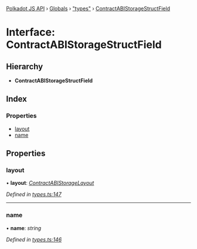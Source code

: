 [Polkadot JS API](../README.md) › [Globals](../globals.md) › ["types"](../modules/_types_.md) › [ContractABIStorageStructField](_types_.contractabistoragestructfield.md)

# Interface: ContractABIStorageStructField

## Hierarchy

* **ContractABIStorageStructField**

## Index

### Properties

* [layout](_types_.contractabistoragestructfield.md#layout)
* [name](_types_.contractabistoragestructfield.md#name)

## Properties

###  layout

• **layout**: *[ContractABIStorageLayout](../modules/_types_.md#contractabistoragelayout)*

*Defined in [types.ts:147](https://github.com/polkadot-js/api/blob/e54cee1fad/packages/api-contract/src/types.ts#L147)*

___

###  name

• **name**: *string*

*Defined in [types.ts:146](https://github.com/polkadot-js/api/blob/e54cee1fad/packages/api-contract/src/types.ts#L146)*
